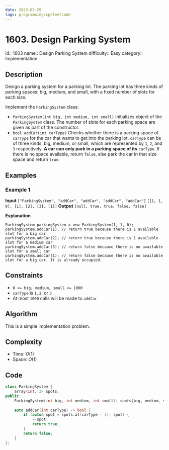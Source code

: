 ```yaml
---
date: 2023-05-29
tags: programming/cp/leetcode
---
```


# 1603. Design Parking System 

id:: 1603
name:: Design Parking System
difficulty:: Easy
category:: Implementation

## Description
Design a parking system for a parking lot. The parking lot has three kinds of parking spaces: big, medium, and small, with a fixed number of slots for each size.

Implement the `ParkingSystem` class:
- `ParkingSystem(int big, int medium, int small)` Initializes object of the `ParkingSystem` class. The number of slots for each parking space are given as part of the constructor.
- `bool addCar(int carType)` Checks whether there is a parking space of `carType` for the car that wants to get into the parking lot. `carType` can be of three kinds: big, medium, or small, which are represented by `1`, `2`, and `3` respectively. **A car can only park in a parking space of its** `carType`. If there is no space available, return `false`, else park the car in that size space and return `true`.

## Examples
### Example 1
**Input**
`["ParkingSystem", "addCar", "addCar", "addCar", "addCar"]`
`[[1, 1, 0], [1], [2], [3], [1]]`
**Output**
`[null, true, true, false, false]`

**Explanation**
```
ParkingSystem parkingSystem = new ParkingSystem(1, 1, 0);
parkingSystem.addCar(1); // return true because there is 1 available slot for a big car
parkingSystem.addCar(2); // return true because there is 1 available slot for a medium car
parkingSystem.addCar(3); // return false because there is no available slot for a small car
parkingSystem.addCar(1); // return false because there is no available slot for a big car. It is already occupied.
```

## Constraints
- `0 <= big, medium, small <= 1000`
- `carType` is `1`, `2`, or `3`
- At most `1000` calls will be made to `addCar`

## Algorithm
This is a simple implementation problem.

## Complexity
- Time: $O(1)$
- Space: $O(1)$

## Code
```cpp
class ParkingSystem {
    array<int, 3> spots;
public:
    ParkingSystem(int big, int medium, int small): spots{big, medium, small} {}
    
    auto addCar(int carType) -> bool {
        if (auto& spot = spots.at(carType - 1); spot) {
            --spot;
            return true;
        }
        return false;
    }
};
```